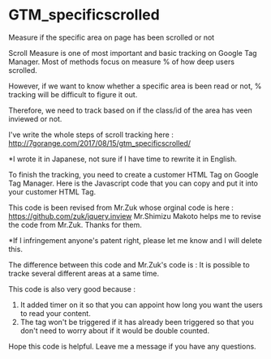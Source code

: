 # GTM_specificscrolled
Measure if the specific area on page has been scrolled or not

Scroll Measure is one of most important and basic tracking on Google Tag Manager.
Most of methods focus on measure % of how deep users scrolled.

However, if we want to know whether a specific area is been read or not,
% tracking will be difficult to figure it out.

Therefore, we need to track based on if the class/id of the area has veen inviewed or not. 

I've write the whole steps of scroll tracking here : http://7gorange.com/2017/08/15/gtm_specificscrolled/

*I wrote it in Japanese, not sure if I have time to rewrite it in English.

To finish the tracking, you need to create a customer HTML Tag on Google Tag Manager.
Here is the Javascript code that you can copy and put it into your customer HTML Tag.

This code is been revised from Mr.Zuk whose orginal code is here : https://github.com/zuk/jquery.inview
Mr.Shimizu Makoto helps me to revise the code from Mr.Zuk.
Thanks for them.

*If I infringement anyone's patent right, please let me know and I will delete this.

The difference between this code and Mr.Zuk's code is :
It is possible to tracke several different areas at a same time.

This code is also very good because :
1. It added timer on it so that you can appoint how long you want the users to read your content.
2. The tag won't be triggered if it has already been triggered so that you don't need to worry about if it would be double counted.

Hope this code is helpful.
Leave me a message if you have any questions.
